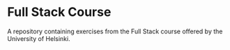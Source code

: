 # Full Stack Course
A repository containing exercises from the Full Stack course offered by the University of Helsinki.
